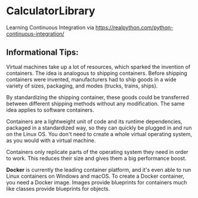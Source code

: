 # CalculatorLibrary
Learning Continuous Integration via 
https://realpython.com/python-continuous-integration/


## Informational Tips:

Virtual machines take up a lot of resources, which sparked the invention of
containers.  The idea is analogous to shipping containers.  Before shipping
containers were invented, manufacturers had to ship goods in a wide variety
of sizes, packaging, and modes (trucks, trains, ships).

By standardizing the shipping container, these goods could be transferred
between different shipping methods without any modification.  The same 
idea applies to software containers.

Containers are a lightweight unit of code and its runtime dependencies, 
packaged in a standardized way, so they can quickly be plugged in and run
on the Linux OS.  You don't need to create a whole virtual operating 
system, as you would with a virtual machine.

Containers only replicate parts of the operating system they need in order
to work.  This reduces their size and gives them a big performance boost.

**Docker** is currently the leading container platform, and it's even able
to run Linux containers on Windows and macOS.  To create a Docker
container, you need a Docker image.  Images provide blueprints for 
containers much like classes provide blueprints for objects.

